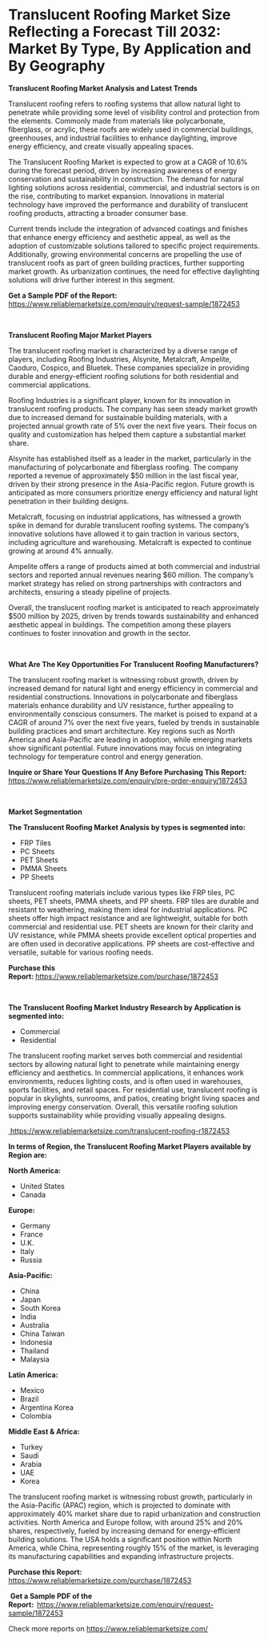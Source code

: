 <p><h1>Translucent Roofing Market Size Reflecting a Forecast Till 2032: Market By Type, By Application and By Geography</h1></p><p><strong>Translucent Roofing Market Analysis and Latest Trends</strong></p>
<p><p>Translucent roofing refers to roofing systems that allow natural light to penetrate while providing some level of visibility control and protection from the elements. Commonly made from materials like polycarbonate, fiberglass, or acrylic, these roofs are widely used in commercial buildings, greenhouses, and industrial facilities to enhance daylighting, improve energy efficiency, and create visually appealing spaces.</p><p>The Translucent Roofing Market is expected to grow at a CAGR of 10.6% during the forecast period, driven by increasing awareness of energy conservation and sustainability in construction. The demand for natural lighting solutions across residential, commercial, and industrial sectors is on the rise, contributing to market expansion. Innovations in material technology have improved the performance and durability of translucent roofing products, attracting a broader consumer base.</p><p>Current trends include the integration of advanced coatings and finishes that enhance energy efficiency and aesthetic appeal, as well as the adoption of customizable solutions tailored to specific project requirements. Additionally, growing environmental concerns are propelling the use of translucent roofs as part of green building practices, further supporting market growth. As urbanization continues, the need for effective daylighting solutions will drive further interest in this segment.</p></p>
<p><strong>Get a Sample PDF of the Report:&nbsp;</strong> <a href="https://www.reliablemarketsize.com/enquiry/request-sample/1872453?utm_campaign=3114&utm_medium=2&utm_source=Github&utm_content=ia&utm_term=31032025&utm_id=translucent-roofing">https://www.reliablemarketsize.com/enquiry/request-sample/1872453</a></p>
<p>&nbsp;</p>
<p><strong>Translucent Roofing Major Market Players</strong></p>
<p><p>The translucent roofing market is characterized by a diverse range of players, including Roofing Industries, Alsynite, Metalcraft, Ampelite, Caoduro, Cospico, and Bluetek. These companies specialize in providing durable and energy-efficient roofing solutions for both residential and commercial applications.</p><p>Roofing Industries is a significant player, known for its innovation in translucent roofing products. The company has seen steady market growth due to increased demand for sustainable building materials, with a projected annual growth rate of 5% over the next five years. Their focus on quality and customization has helped them capture a substantial market share.</p><p>Alsynite has established itself as a leader in the market, particularly in the manufacturing of polycarbonate and fiberglass roofing. The company reported a revenue of approximately $50 million in the last fiscal year, driven by their strong presence in the Asia-Pacific region. Future growth is anticipated as more consumers prioritize energy efficiency and natural light penetration in their building designs.</p><p>Metalcraft, focusing on industrial applications, has witnessed a growth spike in demand for durable translucent roofing systems. The company’s innovative solutions have allowed it to gain traction in various sectors, including agriculture and warehousing. Metalcraft is expected to continue growing at around 4% annually.</p><p>Ampelite offers a range of products aimed at both commercial and industrial sectors and reported annual revenues nearing $60 million. The company’s market strategy has relied on strong partnerships with contractors and architects, ensuring a steady pipeline of projects.</p><p>Overall, the translucent roofing market is anticipated to reach approximately $500 million by 2025, driven by trends towards sustainability and enhanced aesthetic appeal in buildings. The competition among these players continues to foster innovation and growth in the sector.</p></p>
<p>&nbsp;</p>
<p><strong>What Are The Key Opportunities For Translucent Roofing Manufacturers?</strong></p>
<p><p>The translucent roofing market is witnessing robust growth, driven by increased demand for natural light and energy efficiency in commercial and residential constructions. Innovations in polycarbonate and fiberglass materials enhance durability and UV resistance, further appealing to environmentally conscious consumers. The market is poised to expand at a CAGR of around 7% over the next five years, fueled by trends in sustainable building practices and smart architecture. Key regions such as North America and Asia-Pacific are leading in adoption, while emerging markets show significant potential. Future innovations may focus on integrating technology for temperature control and energy generation.</p></p>
<p><strong>Inquire or Share Your Questions If Any Before Purchasing This Report:</strong> <a href="https://www.reliablemarketsize.com/enquiry/pre-order-enquiry/1872453?utm_campaign=3114&utm_medium=2&utm_source=Github&utm_content=ia&utm_term=31032025&utm_id=translucent-roofing">https://www.reliablemarketsize.com/enquiry/pre-order-enquiry/1872453</a></p>
<p>&nbsp;</p>
<p><strong>Market Segmentation</strong></p>
<p><strong>The Translucent Roofing Market Analysis by types is segmented into:</strong></p>
<p><ul><li>FRP Tiles</li><li>PC Sheets</li><li>PET Sheets</li><li>PMMA Sheets</li><li>PP Sheets</li></ul></p>
<p><p>Translucent roofing materials include various types like FRP tiles, PC sheets, PET sheets, PMMA sheets, and PP sheets. FRP tiles are durable and resistant to weathering, making them ideal for industrial applications. PC sheets offer high impact resistance and are lightweight, suitable for both commercial and residential use. PET sheets are known for their clarity and UV resistance, while PMMA sheets provide excellent optical properties and are often used in decorative applications. PP sheets are cost-effective and versatile, suitable for various roofing needs.</p></p>
<p><strong>Purchase this Report:&nbsp;</strong><a href="https://www.reliablemarketsize.com/purchase/1872453?utm_campaign=3114&utm_medium=2&utm_source=Github&utm_content=ia&utm_term=31032025&utm_id=translucent-roofing">https://www.reliablemarketsize.com/purchase/1872453</a></p>
<p>&nbsp;</p>
<p><strong>The Translucent Roofing Market Industry Research by Application is segmented into:</strong></p>
<p><ul><li>Commercial</li><li>Residential</li></ul></p>
<p><p>The translucent roofing market serves both commercial and residential sectors by allowing natural light to penetrate while maintaining energy efficiency and aesthetics. In commercial applications, it enhances work environments, reduces lighting costs, and is often used in warehouses, sports facilities, and retail spaces. For residential use, translucent roofing is popular in skylights, sunrooms, and patios, creating bright living spaces and improving energy conservation. Overall, this versatile roofing solution supports sustainability while providing visually appealing designs.</p></p>
<p><a href="https://www.reliablemarketsize.com/translucent-roofing-r1872453?utm_campaign=3114&utm_medium=2&utm_source=Github&utm_content=ia&utm_term=31032025&utm_id=translucent-roofing">&nbsp;https://www.reliablemarketsize.com/translucent-roofing-r1872453</a></p>
<p><strong>In terms of Region, the Translucent Roofing Market Players available by Region are:</strong></p>
<p>
    <p> <strong> North America: </strong>
        <ul>
            <li>United States</li>
            <li>Canada</li>
        </ul>
        </p> 
    <p> <strong> Europe: </strong>
        <ul>
            <li>Germany</li>
            <li>France</li>
            <li>U.K.</li>
            <li>Italy</li>
            <li>Russia</li>
        </ul>
        </p> 
    <p> <strong> Asia-Pacific: </strong>
        <ul>
            <li>China</li>
            <li>Japan</li>
            <li>South Korea</li>
            <li>India</li>
            <li>Australia</li>
            <li>China Taiwan</li>
            <li>Indonesia</li>
            <li>Thailand</li>
            <li>Malaysia</li>
        </ul>
        </p> 
    <p> <strong> Latin America: </strong>
        <ul>
            <li>Mexico</li>
            <li>Brazil</li>
            <li>Argentina Korea</li>
            <li>Colombia</li>
        </ul>
        </p> 
    <p> <strong> Middle East & Africa: </strong>
        <ul>
            <li>Turkey</li>
            <li>Saudi</li>
            <li>Arabia</li>
            <li>UAE</li>
            <li>Korea</li>
        </ul>
    </p>
    </p>
<p><p>The translucent roofing market is witnessing robust growth, particularly in the Asia-Pacific (APAC) region, which is projected to dominate with approximately 40% market share due to rapid urbanization and construction activities. North America and Europe follow, with around 25% and 20% shares, respectively, fueled by increasing demand for energy-efficient building solutions. The USA holds a significant position within North America, while China, representing roughly 15% of the market, is leveraging its manufacturing capabilities and expanding infrastructure projects.</p></p>
<p><strong>Purchase this Report: </strong><a href="https://www.reliablemarketsize.com/purchase/1872453?utm_campaign=3114&utm_medium=2&utm_source=Github&utm_content=ia&utm_term=31032025&utm_id=translucent-roofing">https://www.reliablemarketsize.com/purchase/1872453</a></p>
<p>&nbsp;<strong>Get a Sample PDF of the Report:&nbsp;&nbsp;</strong><a href="https://www.reliablemarketsize.com/enquiry/request-sample/1872453?utm_campaign=3114&utm_medium=2&utm_source=Github&utm_content=ia&utm_term=31032025&utm_id=translucent-roofing">https://www.reliablemarketsize.com/enquiry/request-sample/1872453</a></p>
<p><strong></strong></p>
<p>Check more reports on <a href="https://www.reliablemarketsize.com/?utm_campaign=3114&utm_medium=2&utm_source=Github&utm_content=ia&utm_term=31032025&utm_id=translucent-roofing">https://www.reliablemarketsize.com/</a></p>